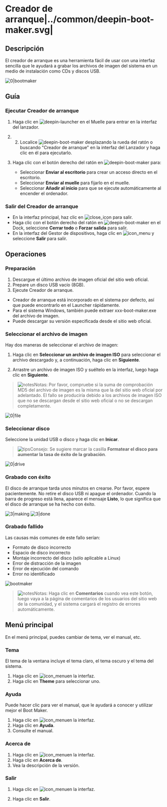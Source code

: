# Creador de arranque|../common/deepin-boot-maker.svg|

## Descripción

El creador de arranque es una herramienta fácil de usar con una interfaz sencilla que le ayudará a grabar los archivos de imagen del sistema en un medio de instalación como CDs y discos USB.

![0|bootmaker](jpg/selectfile.png)

## Guía

### Ejecutar Creador de arranque

1. Haga clic en ![deepin-launcher](icon/deepin-launcher.svg) en el Muelle para entrar en la interfaz del lanzador.

2. 2. Localice ![deepin-boot-maker](icon/deepin-boot-maker.svg) desplazando la rueda del ratón o buscando "Creador de arranque" en la interfaz del Lanzador y haga clic en él para ejecutarlo. 

3. Haga clic con el botón derecho del ratón en ![deepin-boot-maker](icon/deepin-boot-maker.svg) para:

   - Seleccionar **Enviar al escritorio** para crear un acceso directo en el escritorio.
   - Seleccionar **Enviar al muelle** para fijarlo en el muelle.
   - Seleccionar **Añadir al inicio** para que se ejecute automáticamente al encender el ordenador.

### Salir del Creador de arranque

- En la interfaz principal, haz clic en ![close_icon](icon/close.svg) para salir.
- Haga clic con el botón derecho del ratón en ![deepin-boot-maker](icon/deepin-boot-maker.svg) en el Dock, seleccione **Cerrar todo** o **Forzar salida** para salir.
- En la interfaz del Gestor de dispositivos, haga clic en ![icon_menu](icon/icon_menu.svg) y seleccione **Salir** para salir.


## Operaciones

### Preparación

1. Descargue el último archivo de imagen oficial del sitio web oficial.
2. Prepare un disco USB vacío (8GB).
3. Ejecute Creador de arranque.
 - Creador de arranque está incorporado en el sistema por defecto, así que puede encontrarlo en el Launcher rápidamente.
 - Para el sistema Windows, también puede extraer xxx-boot-maker.exe del archivo de imagen.
 - Puede descargar su versión especificada desde el sitio web oficial.

### Seleccionar el archivo de imagen

Hay dos maneras de seleccionar el archivo de imagen:

1. Haga clic en **Seleccionar un archivo de imagen ISO** para seleccionar el archivo descargado y, a continuación, haga clic en **Siguiente**.

2. Arrastre un archivo de imagen ISO y suéltelo en la interfaz, luego haga clic en **Siguiente**.


> ![notes](icon/notes.svg)Notas: Por favor, compruebe si la suma de comprobación MD5 del archivo de imagen es la misma que la del sitio web oficial por adelantado. El fallo se produciría debido a los archivos de imagen ISO que no se descargan desde el sitio web oficial o no se descargan completamente.

![0|file](jpg/selectfile.png)


### Seleccionar disco

Seleccione la unidad USB o disco y haga clic en **Inicar**.


> ![tips](icon/tips.svg)Consejo: Se sugiere marcar la casilla **Formatear el disco para aumentar la tasa de éxito de la grabación**.

![0|drive](jpg/drive.png)


### Grabado con éxito

El disco de arranque tarda unos minutos en crearse. Por favor, espere pacientemente. No retire el disco USB ni apague el ordenador. Cuando la barra de progreso está llena, aparece el mensaje **Listo**, lo que significa que el disco de arranque se ha hecho con éxito.  

![3|making](jpg/making.png)
![3|done](jpg/success.png)

### Grabado fallido

Las causas más comunes de este fallo serían:

- Formato de disco incorrecto
- Espacio de disco incorrecto 
- Montaje incorrecto del disco (sólo aplicable a Linux)
- Error de distracción de la imagen
- Error de ejecución del comando
- Error no identificado

![bootmaker](jpg/failed.png)

> ![notes](icon/notes.svg)Notas: Haga clic en **Comentarios** cuando vea este botón, luego vaya a la página de comentarios de los usuarios del sitio web de la comunidad, y el sistema cargará el registro de errores automáticamente. 





## Menú principal

En el menú principal, puedes cambiar de tema, ver el manual, etc.

### Tema

El tema de la ventana incluye el tema claro, el tema oscuro y el tema del sistema.

1. Haga clic en ![icon_menu](icon/icon_menu.svg)en la interfaz.
2. Haga clic en **Theme** para seleccionar uno.

### Ayuda

Puede hacer clic para ver el manual, que le ayudará a conocer y utilizar mejor el Boot Maker.

1. Haga clic en ![icon_menu](icon/icon_menu.svg)en la interfaz.
2. Haga clic en **Ayuda**.
3. Consulte el manual.

### Acerca de

1. Haga clic en ![icon_menu](icon/icon_menu.svg)en la interfaz.
2. Haga clic en **Acerca de**.
3. Vea la descripción de la versión.

### Salir

1. Haga clic en ![icon_menu](icon/icon_menu.svg)en la interfaz.

2. Haga clic en **Salir**.
